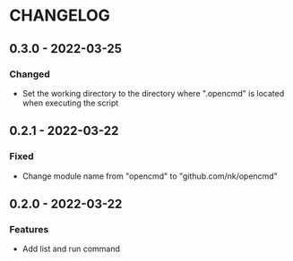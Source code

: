 # CHANGELOG

## 0.3.0 - 2022-03-25
### Changed
- Set the working directory to the directory where ".opencmd" is located when executing the script


## 0.2.1 - 2022-03-22
### Fixed
- Change module name from "opencmd" to "github.com/nk/opencmd"


## 0.2.0 - 2022-03-22
### Features
- Add list and run command

